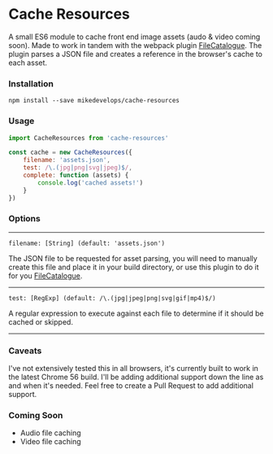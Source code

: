 # Cache Resources

A small ES6 module to cache front end image assets (audo & video coming soon). Made to work in tandem with the webpack plugin [FileCatalogue](https://github.com/mikedevelops/file-catalogue). The plugin parses a JSON file and creates a reference in the browser's cache to each asset.

### Installation

`npm install --save mikedevelops/cache-resources`


### Usage

``` javascript
import CacheResources from 'cache-resources'

const cache = new CacheResources({
    filename: 'assets.json',
    test: /\.(jpg|png|svg|jpeg)$/,
    complete: function (assets) {
        console.log('cached assets!')
    }
})
```

### Options

----

`filename: [String] (default: 'assets.json')`

The JSON file to be requested for asset parsing, you will need to manually create this file and place it in your build directory, or use this plugin to do it for you [FileCatalogue](https://github.com/mikedevelops/file-catalogue).

----

`test: [RegExp] (default: /\.(jpg|jpeg|png|svg|gif|mp4)$/)`

A regular expression to execute against each file to determine if it should be cached or skipped.

----

### Caveats

I've not extensively tested this in all browsers, it's currently built to work in the latest Chrome 56 build. I'll be adding additional support down the line as and when it's needed. Feel free to create a Pull Request to add additional support.

### Coming Soon

- Audio file caching
- Video file caching
